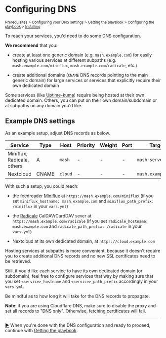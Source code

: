 <!--
SPDX-FileCopyrightText: 2018 - 2024 MDAD project contributors
SPDX-FileCopyrightText: 2023 Julian-Samuel Gebühr
SPDX-FileCopyrightText: 2023 Slavi Pantaleev
SPDX-FileCopyrightText: 2025 Suguru Hirahara

SPDX-License-Identifier: AGPL-3.0-or-later
-->

# Configuring DNS

<sup>[Prerequisites](prerequisites.md) > Configuring your DNS settings > [Getting the playbook](getting-the-playbook.md) > [Configuring the playbook](configuring-playbook.md) > [Installing](installing.md)</sup>

To reach your services, you'd need to do some DNS configuration.

**We recommend** that you:

- create at least one generic domain (e.g. `mash.example.com`) for easily hosting various services at different subpaths (e.g. `mash.example.com/miniflux`, `mash.example.com/radicale`, etc.)

- create additional domains (`CNAME` DNS records pointing to the main generic domain) for large services or services that explicitly require their own dedicated domain

Some services (like [Uptime-kuma](services/uptime-kuma.md)) require being hosted at their own dedicated domain. Others, you can put on their own domain/subdomain or at subpaths on any domain you'd like.

## Example DNS settings

As an example setup, adjust DNS records as below.

| Service                    | Type  | Host    | Priority | Weight | Port | Target             |
|--------------------------- | ----- | ------- | -------- | ------ | ---- | -------------------|
| Miniflux, Radicale, others | A     | `mash`  | -        | -      | -    | `mash-server-IP`   |
| Nextcloud                  | CNAME | `cloud` | -        | -      | -    | `mash.example.com` |

With such a setup, you could reach:

- the feedreader [Miniflux](services/miniflux.md) at `https://mash.example.com/miniflux` (if you set `miniflux_hostname: mash.example.com` and `miniflux_path_prefix: /miniflux` in your `vars.yml`)

- the [Radicale](services/radicale.md) CalDAV/CardDAV sever at `https://mash.example.com/radicale` (if you set `radicale_hostname: mash.example.com` and `radicale_path_prefix: /radicale` in your `vars.yml`)

- Nextcloud at its own dedicated domain, at `https://cloud.example.com`

Hosting services at subpaths is more convenient, because it doesn't require you to create additional DNS records and no new SSL certificates need to be retrieved.

Still, if you'd like each service to have its own dedicated domain (or subdomain), feel free to configure services that way by making sure that you set `<service>_hostname` and `<service>_path_prefix` accordingly in your `vars.yml`.

Be mindful as to how long it will take for the DNS records to propagate.

**Note**: if you are using Cloudflare DNS, make sure to disable the proxy and set all records to "DNS only". Otherwise, fetching certificates will fail.

---------------------------------------------

[▶️](getting-the-playbook.md) When you're done with the DNS configuration and ready to proceed, continue with [Getting the playbook](getting-the-playbook.md).
